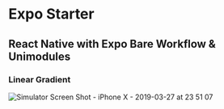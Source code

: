 # Expo Starter

## React Native with Expo Bare Workflow & Unimodules

### Linear Gradient

![Simulator Screen Shot - iPhone X - 2019-03-27 at 23 51 07](https://user-images.githubusercontent.com/14052885/55077348-a22e7100-50eb-11e9-84ae-556212f25af2.png)
